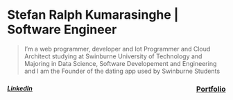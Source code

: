 <h1 >Stefan Ralph Kumarasinghe | Software Engineer</h1>
<blockquote>I’m a web programmer, developer and Iot Programmer and Cloud Architect studying at Swinburne University of Technology and Majoring in Data Science, Software Developement and Engineering and I am the Founder of the dating app used by Swinburne Students</blockquote>
<h3 align="left">
<a style="float:right" href="https://www.linkedin.com/in/stefan-kumarasinghe">Portfolio </a> 
<h5>
<a style="float:left" href="https://www.linkedin.com/in/stefan-kumarasinghe"> LinkedIn</a>

</h5>

</h3>





